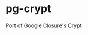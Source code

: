 # pg-crypt

Port of Google Closure's [Crypt](https://github.com/google/closure-library/blob/master/closure/goog/crypt/crypt.js)
